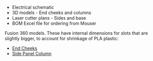 - Electrical schematic
- 3D models - End cheeks and columns
- Laser cutter plans - Sides and base
- BOM Excel file for ordering from Mouser

Fusion 360 models. These have internal dimensions for slots that are slightly bigger, to account for shrinkage of PLA plastic:
- [End Cheeks](https://a360.co/3azEESA)
- [Side Panel Column](https://a360.co/34T8akU)

